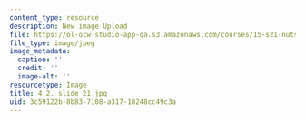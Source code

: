 ```yaml
---
content_type: resource
description: New image Upload
file: https://ol-ocw-studio-app-qa.s3.amazonaws.com/courses/15-s21-nuts-and-bolts-of-business-plans-january-iap-2014/3c59122b8b837108a31718248cc49c3a_4.2._slide_21.jpg
file_type: image/jpeg
image_metadata:
  caption: ''
  credit: ''
  image-alt: ''
resourcetype: Image
title: 4.2._slide_21.jpg
uid: 3c59122b-8b83-7108-a317-18248cc49c3a
---
```

